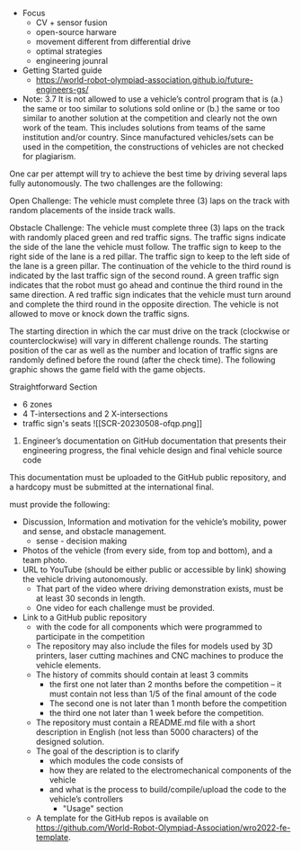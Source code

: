 - Focus
	- CV + sensor fusion
	- open-source harware
	- movement different from differential drive
	- optimal strategies
	- engineering jounral
- Getting Started guide
	- https://world-robot-olympiad-association.github.io/future-engineers-gs/
- Note: 3.7 It is not allowed to use a vehicle’s control program that is (a.) the same or too similar to solutions sold online or (b.) the same or too similar to another solution at the competition and clearly not the own work of the team. This includes solutions from teams of the same institution and/or country. Since manufactured vehicles/sets can be used in the competition, the constructions of vehicles are not checked for plagiarism.

One car per attempt will try to achieve the best time by driving several laps fully autonomously. The two challenges are the following:

Open Challenge: The vehicle must complete three (3) laps on the track with random placements of the inside track walls.

Obstacle Challenge: The vehicle must complete three (3) laps on the track with randomly placed green and red traffic signs. The traffic signs indicate the side of the lane the vehicle must follow. The traffic sign to keep to the right side of the lane is a red pillar. The traffic sign to keep to the left side of the lane is a green pillar. The continuation of the vehicle to the third round is indicated by the last traffic sign of the second round. A green traffic sign indicates that the robot must go ahead and continue the third round in the same direction. A red traffic sign indicates that the vehicle must turn around and complete the third round in the opposite direction. The vehicle is not allowed to move or knock down the traffic signs.

The starting direction in which the car must drive on the track (clockwise or counterclockwise) will vary in different challenge rounds. The starting position of the car as well as the number and location of traffic signs are randomly defined before the round (after the check time). The following graphic shows the game field with the game objects.

Straightforward Section
- 6 zones
- 4 T-intersections and 2 X-intersections
- traffic sign's seats
![[SCR-20230508-ofqp.png]]

1. Engineer’s documentation on GitHub
documentation that presents their engineering progress, the final vehicle design and final vehicle source code

This documentation must be uploaded to the GitHub public repository, and a hardcopy must be submitted at the international final.


must provide the following:
-   Discussion, Information and motivation for the vehicle’s mobility, power and sense, and obstacle management.
	- sense - decision making
-   Photos of the vehicle (from every side, from top and bottom), and a team photo.
-   URL to YouTube (should be either public or accessible by link) showing the vehicle driving autonomously.
	- That part of the video where driving demonstration exists, must be at least 30 seconds in length.
	- One video for each challenge must be provided.
- Link to a GitHub public repository
	- with the code for all components which were programmed to participate in the competition
	- The repository may also include the files for models used by 3D printers, laser cutting machines and CNC machines to produce the vehicle elements.
	- The history of commits should contain at least 3 commits
		- the first one not later than 2 months before the competition – it must contain not less than 1/5 of the final amount of the code
		- The second one is not later than 1 month before the competition
		- the third one not later than 1 week before the competition.
	- The repository must contain a README.md file with a short description in English (not less than 5000 characters) of the designed solution.
	- The goal of the description is to clarify
		- which modules the code consists of
		- how they are related to the electromechanical components of the vehicle
		- and what is the process to build/compile/upload the code to the vehicle’s controllers
			- "Usage" section
	- A template for the GitHub repos is available on https://github.com/World-Robot-Olympiad-Association/wro2022-fe-template.